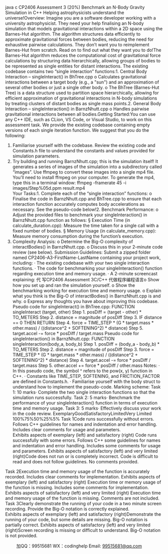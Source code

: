 java c
CP2406 Assessment 3 (20%)
Benchmark an N-Body Gravity Simulation in C++
Helping astrophysicists understand the universe!Overview:
Imagine you are a software developer working with a university astrophysicist. They need your help finalising an N-body simulation   that models gravitational interactions within a 2D space using the Barnes-Hut algorithm. The algorithm structures data efficiently to approximate gravitational forces between bodies, reducing the need for exhaustive pairwise calculations. They don’t want you to reimplement Barnes-Hut from scratch. Read on to find out what they want you to do!The Barnes-Hut algorithm   reduces the computational cost of gravitational force calculations by structuring data hierarchically, allowing groups of bodies to be represented as single entities for distant interactions. The existing codebase contains two “single interaction”   functions:1.   Central Body Interaction – singleInteract() in BhTree.cpp
o   Calculates gravitational interactions between a target body (e.g., a "sun") and an approximation of several other bodies or just a single other body.
o   The BhTree (Barnes-Hut Tree) is a data structure used to partition space hierarchically, allowing for efficient approximation of gravitational interactions in N-body simulations by treating clusters of distant bodies as single mass points.2.   General Body Interaction   – singleInteraction() in BarnzNhutt.cpp
o   Handles pairwise gravitational interactions between all bodies.Getting Started:You can use any C++ IDE, such as CLion, VS Code, or Visual Studio,   to work on this assessment task. We provide the existing codebase containing empty versions of each single iteration function. We suggest that you do the following:
1.   Familiarise yourself with the codebase. Review the existing code and Constants.h   file to understand the constants and values provided for simulation parameters.
2.   Try building and running BarnzNhutt.cpp; this is the simulation itself! It generates a series of images of the simulation into a subdirectory called “images”. Use ffmpeg to convert these images into a single mp4 file. You’ll need to install ffmpeg   on your computer. To generate the mp4, type this in a terminal window: ffmpeg -framerate 45 -i images/Step%05d.ppm result.mp4   
Your Tasks:1.   Complete each of the “single interaction” functions:
o   Finalise the code in BarnzNhutt.cpp   and BhTree.cpp   to ensure that each interaction function accurately computes body accelerations as necessary. See the pseudo-code below!2.   Benchmark Performance:
o   Adjust the provided files to benchmark your singleInteraction()   in BarnzNhutt.cpp function as follows:
§   Execution Time (in calculate_duration.cpp): Measure the time taken for a single call with a fixed number of bodies.
§   Memory Usage (in calculate_memory.cpp): Measure memory consumption during the function’s execution.
3.   Complexity Analysis:
o   Determine the Big-O complexity of interactBodies() in BarnzNhutt.cpp.
o   Discuss this in your 2-minute code review (see below).
Submission Guidelines:
Submit a zipped folder named CP2406-A3-FirstName-LastName   containing your project work, including:
·   The existing codebase with your two single interaction   functions.
·   The code for benchmarking your singleInteraction() function regarding execution time and memory usage.
·   A 2-minute screencast explaining:
代 写CP2406 Assessment 3C/C++
代做程序编程语言o   Show how you set up and ran the simulation yourself.
o   Show the benchmarking working for execution time and memory usage.
o   Explain what you think is the Big-O of interactBodies() in BarnzNhutt.cpp is and why.
o   Express any thoughts you have about improving this codebase.
Pseudo code for singleInteract() in BhTree.cpp:
FUNCTION singleInteract (target, other)
            Step 1. posDiff = (target - other) * TO_METERS
            Step 2. distance = magnitude of posDiff
            Step 3. IF distance == 0 THEN RETURN
            Step 4. force = TIME_STEP * (G * target.mass * other.mass) / ((distance^2 + SOFTENING^2) * distance)
            Step 5. target.accel -= force * posDiff / target.mass
Pseudo code for singleInteraction() in BarnzNhutt.cpp:
FUNCTION singleInteraction(body_a, body_b)
            Step 1. posDiff = (body_a - body_b) * TO_METERS
            Step 2. distance = magnitude of posDiff
            Step 3. force = TIME_STEP * (G * target.mass * other.mass) / ((distance^2 + SOFTENING^2) * distance)
            Step 4. target.accel -= force * posDiff / target.mass
            Step 5. other.accel += force * posDiff / other.mass
Notes:
·   In this pseudo code, the symbol ^ refers to the pow(x, y) function in C++.
·   Constants like TIME_STEP, SOFTENING, and FRICTION_FACTOR are defined in Constants.h.
·   Familiarise yourself with the body   struct   to understand how to implement the pseudo-code.
Marking scheme:
Task 1: 10 marks·   Complete the two single interaction functions so that the simulation runs successfully.
Task 2: 5 marks·   Benchmark the performance of your singleInteraction() function in terms of execution time and memory usage.
Task 3: 5 marks·   Effectively discuss your work in the code review.   ExemplaryGoodSatisfactoryLimitedVery Limited   100%75%50%25%5%
Task 1Code runs successfully without errors. Follows C++ guidelines for names and indentation and error handling. Includes clear comments for usage and parameters.    
Exhibits aspects of exemplary (left) and satisfactory (right)
Code runs successfully with some errors. Follows C++ some guidelines for names and indentation and error handling. Includes some comments for usage and parameters.
Exhibits aspects of satisfactory (left) and very limited (right)Code does not run or is completely incorrect. Code is difficult to read and does not follow guidelines. No comments provided. 
   
Task 2Execution time and memory usage of the function is accurately recorded. Includes clear comments for implementation. 
Exhibits aspects of exemplary (left) and satisfactory (right)
Execution time or memory usage of the function is missing. Includes some comments for implementation.
Exhibits aspects of satisfactory (left) and very limited (right)
Execution time and memory usage of the function is missing. Comments are not included. 
Task 3Clearly demonstrate the running of your code in a two minute screen recording. Provide the Big-O notation is correctly explained.    
Exhibits aspects of exemplary (left) and satisfactory (right)Demonstrate the running of your code, but some details are missing. Big-O notation is partially correct.
Exhibits aspects of satisfactory (left) and very limited (right)Screen recording is missing or difficult to understand. Big-O notation is not provided.
   

         
加QQ：99515681  WX：codinghelp  Email: 99515681@qq.com
